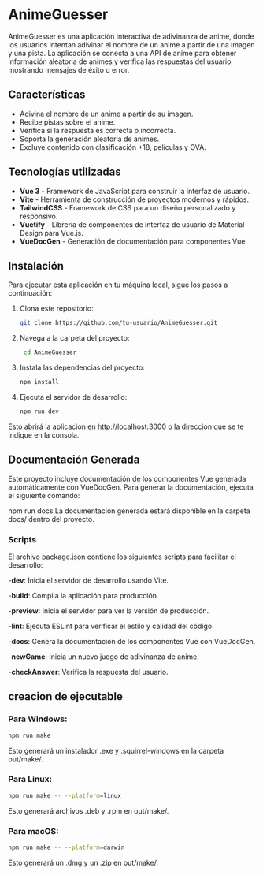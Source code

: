# AnimeGuesser

AnimeGuesser es una aplicación interactiva de adivinanza de anime, donde los usuarios intentan adivinar el nombre de un anime a partir de una imagen y una pista. La aplicación se conecta a una API de anime para obtener información aleatoria de animes y verifica las respuestas del usuario, mostrando mensajes de éxito o error.

## Características

- Adivina el nombre de un anime a partir de su imagen.
- Recibe pistas sobre el anime.
- Verifica si la respuesta es correcta o incorrecta.
- Soporta la generación aleatoria de animes.
- Excluye contenido con clasificación +18, películas y OVA.

## Tecnologías utilizadas

- **Vue 3** - Framework de JavaScript para construir la interfaz de usuario.
- **Vite** - Herramienta de construcción de proyectos modernos y rápidos.
- **TailwindCSS** - Framework de CSS para un diseño personalizado y responsivo.
- **Vuetify** - Librería de componentes de interfaz de usuario de Material Design para Vue.js.
- **VueDocGen** - Generación de documentación para componentes Vue.

## Instalación

Para ejecutar esta aplicación en tu máquina local, sigue los pasos a continuación:

1. Clona este repositorio:
   ```bash
   git clone https://github.com/tu-usuario/AnimeGuesser.git
   ```
2. Navega a la carpeta del proyecto:
   ```bash
    cd AnimeGuesser
   ```

3. Instala las dependencias del proyecto:
    ```bash	
    npm install
    ```

4. Ejecuta el servidor de desarrollo:
    ```bash	
    npm run dev
    ```

Esto abrirá la aplicación en http://localhost:3000 o la dirección que se te indique en la consola.



## Documentación Generada
Este proyecto incluye documentación de los componentes Vue generada automáticamente con VueDocGen. Para generar la documentación, ejecuta el siguiente comando:


npm run docs
La documentación generada estará disponible en la carpeta docs/ dentro del proyecto.

### Scripts
El archivo package.json contiene los siguientes scripts para facilitar el desarrollo:

-**dev**: Inicia el servidor de desarrollo usando Vite.

-**build**: Compila la aplicación para producción.

-**preview**: Inicia el servidor para ver la versión de producción.

-**lint**: Ejecuta ESLint para verificar el estilo y calidad del código.

-**docs**: Genera la documentación de los componentes Vue con VueDocGen.

-**newGame**: Inicia un nuevo juego de adivinanza de anime.

-**checkAnswer**: Verifica la respuesta del usuario.

## creacion de ejecutable

### Para Windows:
```bash	
npm run make
```
Esto generará un instalador .exe y .squirrel-windows en la carpeta out/make/.

### Para Linux:
```bash	
npm run make -- --platform=linux
```
Esto generará archivos .deb y .rpm en out/make/.

### Para macOS:
```bash	
npm run make -- --platform=darwin
```
Esto generará un .dmg y un .zip en out/make/.
